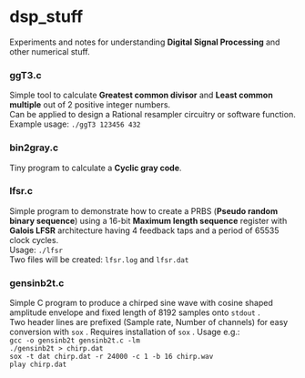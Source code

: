 # dsp_stuff

Experiments and notes for understanding **Digital Signal Processing** and other numerical stuff.

### ggT3.c
Simple tool to calculate **Greatest common divisor** and **Least common multiple** out of 2 positive integer numbers.<br/>
Can be applied to design a Rational resampler circuitry or software function.<br/>
Example usage:  `./ggT3 123456 432`

### bin2gray.c
Tiny program to calculate a **Cyclic gray code**.<br/>

### lfsr.c
Simple program to demonstrate how to create a PRBS (**Pseudo random binary sequence**) using a 16-bit **Maximum length sequence** register with **Galois LFSR** architecture having 4 feedback taps and a period of 65535 clock cycles.<br/>
Usage:  `./lfsr` <br/>
Two files will be created: `lfsr.log` and `lfsr.dat` <br/>

### gensinb2t.c
Simple C program to produce a chirped sine wave with cosine shaped amplitude envelope and fixed length of 8192 samples onto `stdout` .<br/>
Two header lines are prefixed (Sample rate, Number of channels) for easy conversion with `sox` . Requires installation of `sox` . Usage e.g.:<br/>
`gcc -o gensinb2t gensinb2t.c -lm` <br/>
`./gensinb2t > chirp.dat` <br/>
`sox -t dat chirp.dat -r 24000 -c 1 -b 16 chirp.wav` <br/>
`play chirp.dat` <br/>
